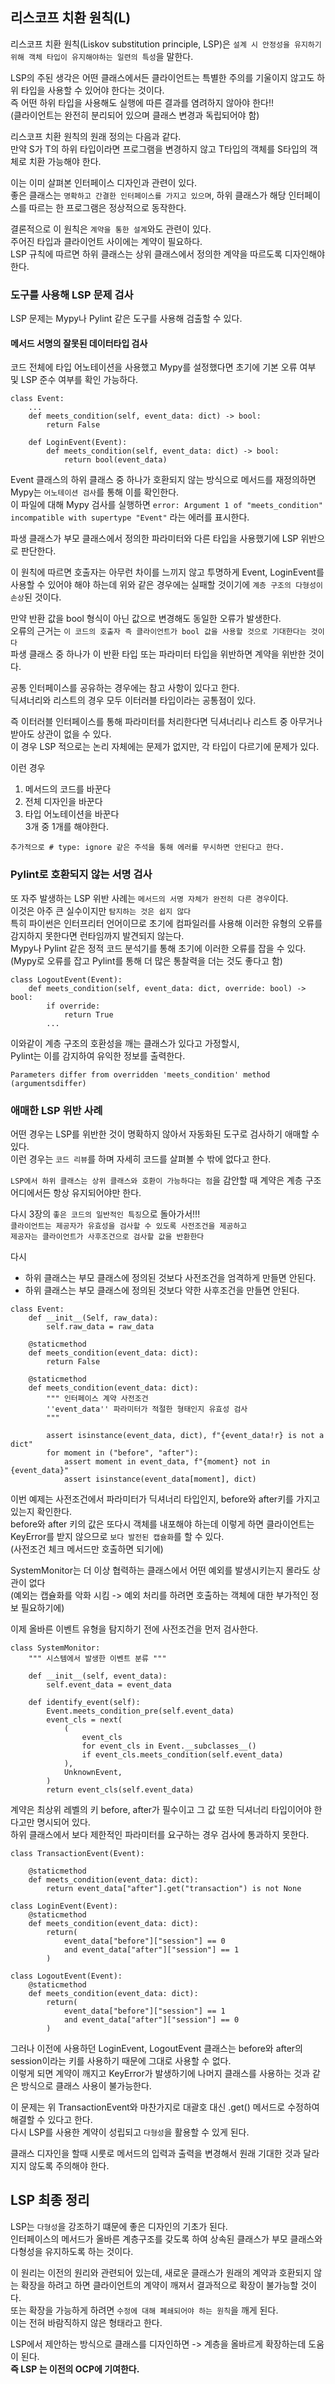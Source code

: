 ## 리스코프 치환 원칙(L)

리스코프 치환 원칙(Liskov substitution principle, LSP)은 `설계 시 안정성을 유지하기 위해 객체 타입이 유지해야하는 일련의 특성`을 말한다.

LSP의 주된 생각은 어떤 클래스에서든 클라이언트는 특별한 주의를 기울이지 않고도 하위 타입을 사용할 수 있어야 한다는 것이다.  
즉 어떤 하위 타입을 사용해도 실행에 따른 결과를 염려하지 않아야 한다!!  
(클라이언트는 완전히 분리되어 있으며 클래스 변경과 독립되어야 함)

리스코프 치환 원칙의 원래 정의는 다음과 같다.  
만약 S가 T의 하위 타입이라면 프로그램을 변경하지 않고 T타입의 객체를 S타입의 객체로 치환 가능해야 한다.

이는 이미 살펴본 인터페이스 디자인과 관련이 있다.  
좋은 클래스는 `명확하고 간결한 인터페이스를 가지고 있으며`, 하위 클래스가 해당 인터페이스를 따르는 한 프로그램은 정상적으로 동작한다.

결론적으로 이 원칙은 `계약을 통한 설계`와도 관련이 있다.  
주어진 타입과 클라이언트 사이에는 계약이 필요하다.  
LSP 규칙에 따르면 하위 클래스는 상위 클래스에서 정의한 계약을 따르도록 디자인해야 한다.

### 도구를 사용해 LSP 문제 검사

LSP 문제는 Mypy나 Pylint 같은 도구를 사용해 검출할 수 있다.

#### 메서드 서명의 잘못된 데이터타입 검사

코드 전체에 타입 어노테이션을 사용했고 Mypy를 설정했다면 초기에 기본 오류 여부 및 LSP 준수 여부를 확인 가능하다.

```
class Event:
    ...
    def meets_condition(self, event_data: dict) -> bool:
        return False

    def LoginEvent(Event):
        def meets_condition(self, event_data: dict) -> bool:
            return bool(event_data)
```

Event 클래스의 하위 클래스 중 하나가 호환되지 않는 방식으로 메서드를 재정의하면 Mypy는 `어노테이션 검사`를 통해 이를 확인한다.  
이 파일에 대해 Mypy 검사를 실행하면
`error: Argument 1 of "meets_condition" incompatible with supertype "Event"`
라는 에러를 표시한다.

파생 클래스가 부모 클래스에서 정의한 파라미터와 다른 타입을 사용했기에 LSP 위반으로 판단한다.

이 원칙에 따르면 호출자는 아무런 차이를 느끼지 않고 투명하게 Event, LoginEvent를 사용할 수 있어야 해야 하는데 위와 같은 경우에는 실패할 것이기에 `계층 구조의 다형성이 손상`된 것이다.

만약 반환 값을 bool 형식이 아닌 값으로 변경해도 동일한 오류가 발생한다.  
오류의 근거는 `이 코드의 호출자 즉 클라이언트가 bool 값을 사용할 것으로 기대한다는 것이다`  
파생 클래스 중 하나가 이 반환 타입 또는 파라미터 타입을 위반하면 계약을 위반한 것이다.

공통 인터페이스를 공유하는 경우에는 참고 사항이 있다고 한다.  
딕셔너리와 리스트의 경우 모두 이터러블 타입이라는 공통점이 있다.

즉 이터러블 인터페이스를 통해 파라미터를 처리한다면 딕셔너리나 리스트 중 아무거나 받아도 상관이 없을 수 있다.  
이 경우 LSP 적으로는 논리 자체에는 문제가 없지만, 각 타입이 다르기에 문제가 있다.

이런 경우

1. 메서드의 코드를 바꾼다
2. 전체 디자인을 바꾼다
3. 타입 어노테이션을 바꾼다  
   3개 중 1개를 해야한다.

```
추가적으로 # type: ignore 같은 주석을 통해 에러를 무시하면 안된다고 한다.
```

### Pylint로 호환되지 않는 서명 검사

또 자주 발생하는 LSP 위반 사례는 `메서드의 서명 자체가 완전히 다른 경우`이다.  
이것은 아주 큰 실수이지만 `탐지하는 것은 쉽지 않다`  
특히 파이썬은 인터프리터 언어이므로 초기에 컴파일러를 사용해 이러한 유형의 오류를 감지하지 못한다면 런타임까지 발견되지 않는다.  
Mypy나 Pylint 같은 정적 코드 분석기를 통해 초기에 이러한 오류를 잡을 수 있다.  
(Mypy로 오류를 잡고 Pylint를 통해 더 많은 통찰력을 더는 것도 좋다고 함)

```
class LogoutEvent(Event):
    def meets_condition(self, event_data: dict, override: bool) -> bool:
        if override:
            return True
        ...
```

이와같이 계층 구조의 호환성을 깨는 클래스가 있다고 가정할시,  
Pylint는 이를 감지하여 유익한 정보를 출력한다.

```
Parameters differ from overridden 'meets_condition' method (argumentsdiffer)
```

### 애매한 LSP 위반 사례

어떤 경우는 LSP를 위반한 것이 명확하지 않아서 자동화된 도구로 검사하기 애매할 수 있다.  
이런 경우는 `코드 리뷰`를 하며 자세히 코드를 살펴볼 수 밖에 없다고 한다.

`LSP에서 하위 클래스는 상위 클래스와 호환이 가능하다는 점`을 감안할 때 계약은 계층 구조 어디에서든 항상 유지되어야만 한다.

다시 3장의 `좋은 코드의 일반적인 특징`으로 돌아가서!!!  
`클라이언트는 제공자가 유효성을 검사할 수 있도록 사전조건을 제공하고`  
`제공자는 클라이언트가 사후조건으로 검사할 값을 반환한다`

다시

- 하위 클래스는 부모 클래스에 정의된 것보다 사전조건을 엄격하게 만들면 안된다.
- 하위 클래스는 부모 클래스에 정의된 것보다 약한 사후조건을 만들면 안된다.

```
class Event:
    def __init__(Self, raw_data):
        self.raw_data = raw_data

    @staticmethod
    def meets_condition(event_data: dict):
        return False

    @staticmethod
    def meets_condition(event_data: dict):
        """ 인터페이스 계약 사전조건
        ''event_data'' 파라미터가 적절한 형태인지 유효성 검사
        """

        assert isinstance(event_data, dict), f"{event_data!r} is not a dict"
        for moment in ("before", "after"):
            assert moment in event_data, f"{moment} not in {event_data}"
            assert isinstance(event_data[moment], dict)
```

이번 예제는 사전조건에서 파라미터가 딕셔너리 타입인지, before와 after키를 가지고 있는지 확인한다.  
before와 after 키의 값은 또다시 객체를 내포해야 하는데 이렇게 하면 클라이언트는 KeyError를 받지 않으므로 `보다 발전된 캡슐화`를 할 수 있다.  
(사전조건 체크 메서드만 호출하면 되기에)

SystemMonitor는 더 이상 협력하는 클래스에서 어떤 예외를 발생시키는지 몰라도 상관이 없다  
(예외는 캡슐화를 악화 시킴 -> 예외 처리를 하려면 호출하는 객체에 대한 부가적인 정보 필요하기에)

이제 올바른 이벤트 유형을 탐지하기 전에 사전조건을 먼저 검사한다.

```
class SystemMonitor:
    """ 시스템에서 발생한 이벤트 분류 """

    def __init__(self, event_data):
        self.event_data = event_data

    def identify_event(self):
        Event.meets_condition_pre(self.event_data)
        event_cls = next(
            (
                event_cls
                for event_cls in Event.__subclasses__()
                if event_cls.meets_condition(self.event_data)
            ),
            UnknownEvent,
        )
        return event_cls(self.event_data)
```

계약은 최상위 레벨의 키 before, after가 필수이고 그 값 또한 딕셔너리 타입이어야 한다고만 명시되어 있다.  
하위 클래스에서 보다 제한적인 파라미터를 요구하는 경우 검사에 통과하지 못한다.

```
class TransactionEvent(Event):

    @staticmethod
    def meets_condition(event_data: dict):
        return event_data["after"].get("transaction") is not None
```

```
class LoginEvent(Event):
    @staticmethod
    def meets_condition(event_data: dict):
        return(
            event_data["before"]["session"] == 0
            and event_data["after"]["session"] == 1
        )

class LogoutEvent(Event):
    @staticmethod
    def meets_condition(event_data: dict):
        return(
            event_data["before"]["session"] == 1
            and event_data["after"]["session"] == 0
        )
```

그러나 이전에 사용하던 LoginEvent, LogoutEvent 클래스는 before와 after의 session이라는 키를 사용하기 때문에 그대로 사용할 수 없다.  
이렇게 되면 계약이 깨지고 KeyError가 발생하기에 나머지 클래스를 사용하는 것과 같은 방식으로 클래스 사용이 불가능한다.

이 문제는 위 TransactionEvent와 마찬가지로 대괄호 대신 .get() 메서드로 수정하여 해결할 수 있다고 한다.  
다시 LSP를 사용한 계약이 성립되고 `다형성`을 활용할 수 있게 된다.

클래스 디자인을 할때 시룻로 메서드의 입력과 출력을 변경해서 원래 기대한 것과 달라지지 않도록 주의해야 한다.

## LSP 최종 정리

LSP는 `다형성`을 강조하기 떄문에 좋은 디자인의 기초가 된다.  
인터페이스의 메서드가 올바른 계층구조를 갖도록 하여 상속된 클래스가 부모 클래스와 다형성을 유지하도록 하는 것이다.

이 원리는 이전의 원리와 관련되어 있는데, 새로운 클래스가 원래의 계약과 호환되지 않는 확장을 하려고 하면 클라이언트의 계약이 깨져서 결과적으로 확장이 불가능할 것이다.  
또는 확장을 가능하게 하려면 `수정에 대해 폐쇄되어야 하는 원칙`을 깨게 된다.  
이는 전혀 바람직하지 않은 형태라고 한다.

LSP에서 제안하는 방식으로 클래스를 디자인하면 -> 계층을 올바르게 확장하는데 도움이 된다.  
**즉 LSP 는 이전의 OCP에 기여한다.**
